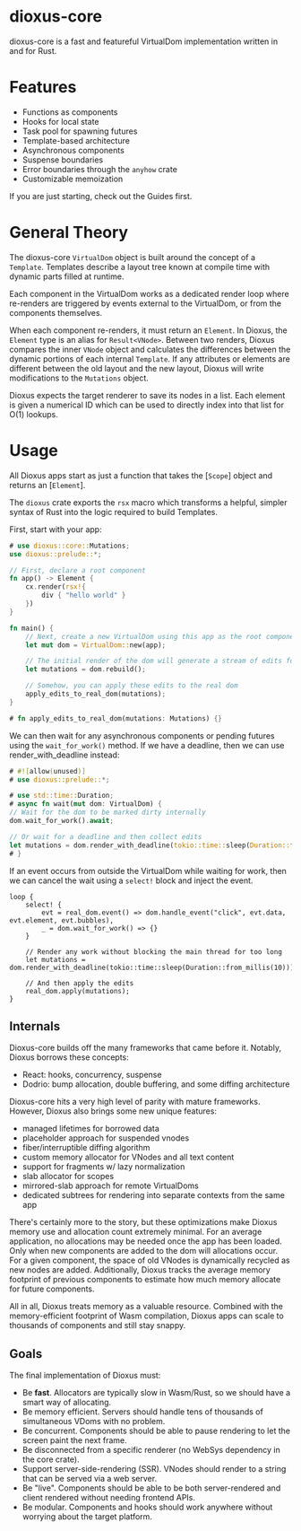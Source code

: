 # dioxus-core

dioxus-core is a fast and featureful VirtualDom implementation written in and for Rust.

# Features

- Functions as components
- Hooks for local state
- Task pool for spawning futures
- Template-based architecture
- Asynchronous components
- Suspense boundaries
- Error boundaries through the `anyhow` crate
- Customizable memoization

If you are just starting, check out the Guides first.

# General Theory

The dioxus-core `VirtualDom` object is built around the concept of a `Template`. Templates describe a layout tree known at compile time with dynamic parts filled at runtime.

Each component in the VirtualDom works as a dedicated render loop where re-renders are triggered by events external to the VirtualDom, or from the components themselves.

When each component re-renders, it must return an `Element`. In Dioxus, the `Element` type is an alias for `Result<VNode>`. Between two renders, Dioxus compares the inner `VNode` object and calculates the differences between the dynamic portions of each internal `Template`. If any attributes or elements are different between the old layout and the new layout, Dioxus will write modifications to the `Mutations` object.

Dioxus expects the target renderer to save its nodes in a list. Each element is given a numerical ID which can be used to directly index into that list for O(1) lookups.

# Usage

All Dioxus apps start as just a function that takes the [`Scope`] object and returns an [`Element`].

The `dioxus` crate exports the `rsx` macro which transforms a helpful, simpler syntax of Rust into the logic required to build Templates.

First, start with your app:

```rust
# use dioxus::core::Mutations;
use dioxus::prelude::*;

// First, declare a root component
fn app() -> Element {
    cx.render(rsx!{
        div { "hello world" }
    })
}

fn main() {
    // Next, create a new VirtualDom using this app as the root component.
    let mut dom = VirtualDom::new(app);

    // The initial render of the dom will generate a stream of edits for the real dom to apply
    let mutations = dom.rebuild();

    // Somehow, you can apply these edits to the real dom
    apply_edits_to_real_dom(mutations);
}

# fn apply_edits_to_real_dom(mutations: Mutations) {}
```


We can then wait for any asynchronous components or pending futures using the `wait_for_work()` method. If we have a deadline, then we can use render_with_deadline instead:
```rust
# #![allow(unused)]
# use dioxus::prelude::*;

# use std::time::Duration;
# async fn wait(mut dom: VirtualDom) {
// Wait for the dom to be marked dirty internally
dom.wait_for_work().await;

// Or wait for a deadline and then collect edits
let mutations = dom.render_with_deadline(tokio::time::sleep(Duration::from_millis(16)));
# }
```

If an event occurs from outside the VirtualDom while waiting for work, then we can cancel the wait using a `select!` block and inject the event.

```rust, ignore
loop {
    select! {
        evt = real_dom.event() => dom.handle_event("click", evt.data, evt.element, evt.bubbles),
        _ = dom.wait_for_work() => {}
    }

    // Render any work without blocking the main thread for too long
    let mutations = dom.render_with_deadline(tokio::time::sleep(Duration::from_millis(10)));

    // And then apply the edits
    real_dom.apply(mutations);
}

```

## Internals

Dioxus-core builds off the many frameworks that came before it. Notably, Dioxus borrows these concepts:

- React: hooks, concurrency, suspense
- Dodrio: bump allocation, double buffering, and some diffing architecture

Dioxus-core hits a very high level of parity with mature frameworks. However, Dioxus also brings some new unique features:

- managed lifetimes for borrowed data
- placeholder approach for suspended vnodes
- fiber/interruptible diffing algorithm
- custom memory allocator for VNodes and all text content
- support for fragments w/ lazy normalization
- slab allocator for scopes
- mirrored-slab approach for remote VirtualDoms
- dedicated subtrees for rendering into separate contexts from the same app

There's certainly more to the story, but these optimizations make Dioxus memory use and allocation count extremely minimal. For an average application, no allocations may be needed once the app has been loaded. Only when new components are added to the dom will allocations occur. For a given component, the space of old VNodes is dynamically recycled as new nodes are added. Additionally, Dioxus tracks the average memory footprint of previous components to estimate how much memory allocate for future components.

All in all, Dioxus treats memory as a valuable resource. Combined with the memory-efficient footprint of Wasm compilation, Dioxus apps can scale to thousands of components and still stay snappy.

## Goals

The final implementation of Dioxus must:

- Be **fast**. Allocators are typically slow in Wasm/Rust, so we should have a smart way of allocating.
- Be memory efficient. Servers should handle tens of thousands of simultaneous VDoms with no problem.
- Be concurrent. Components should be able to pause rendering to let the screen paint the next frame.
- Be disconnected from a specific renderer (no WebSys dependency in the core crate).
- Support server-side-rendering (SSR). VNodes should render to a string that can be served via a web server.
- Be "live". Components should be able to be both server-rendered and client rendered without needing frontend APIs.
- Be modular. Components and hooks should work anywhere without worrying about the target platform.

